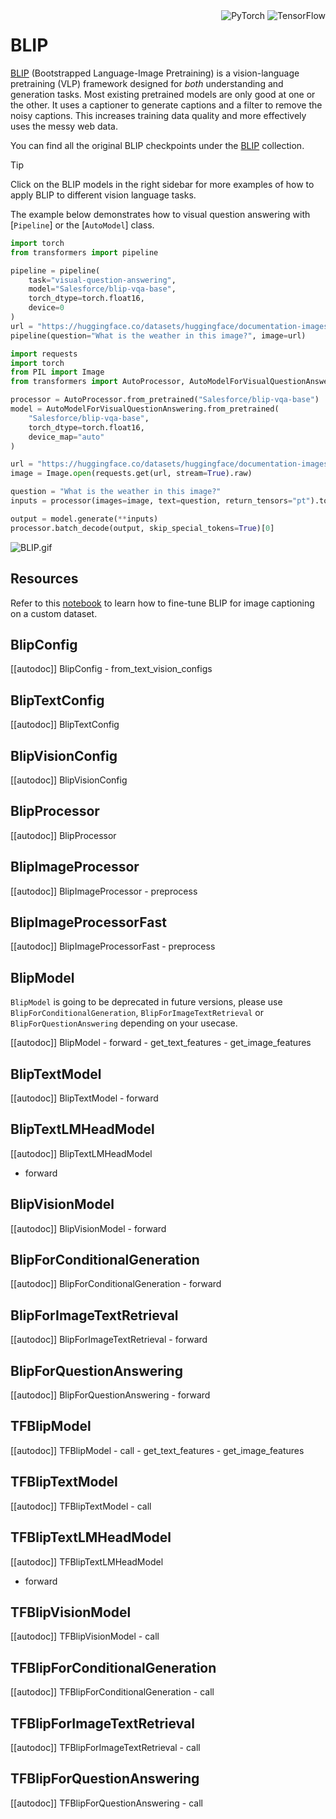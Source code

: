 <!--Copyright 2023 The HuggingFace Team. All rights reserved.

Licensed under the Apache License, Version 2.0 (the "License"); you may not use this file except in compliance with
the License. You may obtain a copy of the License at

http://www.apache.org/licenses/LICENSE-2.0

Unless required by applicable law or agreed to in writing, software distributed under the License is distributed on
an "AS IS" BASIS, WITHOUT WARRANTIES OR CONDITIONS OF ANY KIND, either express or implied. See the License for the
specific language governing permissions and limitations under the License.

⚠️ Note that this file is in Markdown but contain specific syntax for our doc-builder (similar to MDX) that may not be
rendered properly in your Markdown viewer.

-->

<div style="float: right;">
    <div class="flex flex-wrap space-x-1">
        <img alt="PyTorch" src="https://img.shields.io/badge/PyTorch-DE3412?style=flat&logo=pytorch&logoColor=white">
        <img alt="TensorFlow" src="https://img.shields.io/badge/TensorFlow-FF6F00?style=flat&logo=tensorflow&logoColor=white">
    </div>
</div>

# BLIP

[BLIP](https://huggingface.co/papers/2201.12086) (Bootstrapped Language-Image Pretraining) is a vision-language pretraining (VLP) framework designed for *both* understanding and generation tasks. Most existing pretrained models are only good at one or the other. It uses a captioner to generate captions and a filter to remove the noisy captions. This increases training data quality and more effectively uses the messy web data.


You can find all the original BLIP checkpoints under the [BLIP](https://huggingface.co/collections/Salesforce/blip-models-65242f40f1491fbf6a9e9472) collection.

> [!TIP]
> Click on the BLIP models in the right sidebar for more examples of how to apply BLIP to different vision language tasks.

The example below demonstrates how to visual question answering with [`Pipeline`] or the [`AutoModel`] class.

<hfoptions id="usage">
<hfoption id="Pipeline">

```python
import torch
from transformers import pipeline

pipeline = pipeline(
    task="visual-question-answering",
    model="Salesforce/blip-vqa-base",
    torch_dtype=torch.float16,
    device=0
)
url = "https://huggingface.co/datasets/huggingface/documentation-images/resolve/main/pipeline-cat-chonk.jpeg"
pipeline(question="What is the weather in this image?", image=url)
```

</hfoption>
<hfoption id="AutoModel">

```python
import requests
import torch
from PIL import Image
from transformers import AutoProcessor, AutoModelForVisualQuestionAnswering

processor = AutoProcessor.from_pretrained("Salesforce/blip-vqa-base")
model = AutoModelForVisualQuestionAnswering.from_pretrained(
    "Salesforce/blip-vqa-base", 
    torch_dtype=torch.float16,
    device_map="auto"
)

url = "https://huggingface.co/datasets/huggingface/documentation-images/resolve/main/pipeline-cat-chonk.jpeg"
image = Image.open(requests.get(url, stream=True).raw)

question = "What is the weather in this image?"
inputs = processor(images=image, text=question, return_tensors="pt").to("cuda", torch.float16)

output = model.generate(**inputs)
processor.batch_decode(output, skip_special_tokens=True)[0]
```

</hfoption>

</hfoptions>

![BLIP.gif](https://cdn-uploads.huggingface.co/production/uploads/1670928184033-62441d1d9fdefb55a0b7d12c.gif)

## Resources

Refer to this [notebook](https://github.com/huggingface/notebooks/blob/main/examples/image_captioning_blip.ipynb) to learn how to fine-tune BLIP for image captioning on a custom dataset.

## BlipConfig

[[autodoc]] BlipConfig
    - from_text_vision_configs

## BlipTextConfig

[[autodoc]] BlipTextConfig

## BlipVisionConfig

[[autodoc]] BlipVisionConfig

## BlipProcessor

[[autodoc]] BlipProcessor

## BlipImageProcessor

[[autodoc]] BlipImageProcessor
    - preprocess

## BlipImageProcessorFast

[[autodoc]] BlipImageProcessorFast
    - preprocess

<frameworkcontent>
<pt>

## BlipModel

`BlipModel` is going to be deprecated in future versions, please use `BlipForConditionalGeneration`, `BlipForImageTextRetrieval` or `BlipForQuestionAnswering` depending on your usecase.

[[autodoc]] BlipModel
    - forward
    - get_text_features
    - get_image_features

## BlipTextModel

[[autodoc]] BlipTextModel
    - forward

## BlipTextLMHeadModel

[[autodoc]] BlipTextLMHeadModel
- forward

## BlipVisionModel

[[autodoc]] BlipVisionModel
    - forward

## BlipForConditionalGeneration

[[autodoc]] BlipForConditionalGeneration
    - forward

## BlipForImageTextRetrieval

[[autodoc]] BlipForImageTextRetrieval
    - forward

## BlipForQuestionAnswering

[[autodoc]] BlipForQuestionAnswering
    - forward

</pt>
<tf>

## TFBlipModel

[[autodoc]] TFBlipModel
    - call
    - get_text_features
    - get_image_features

## TFBlipTextModel

[[autodoc]] TFBlipTextModel
    - call

## TFBlipTextLMHeadModel

[[autodoc]] TFBlipTextLMHeadModel
- forward

## TFBlipVisionModel

[[autodoc]] TFBlipVisionModel
    - call

## TFBlipForConditionalGeneration

[[autodoc]] TFBlipForConditionalGeneration
    - call

## TFBlipForImageTextRetrieval

[[autodoc]] TFBlipForImageTextRetrieval
    - call

## TFBlipForQuestionAnswering

[[autodoc]] TFBlipForQuestionAnswering
    - call
</tf>
</frameworkcontent>
